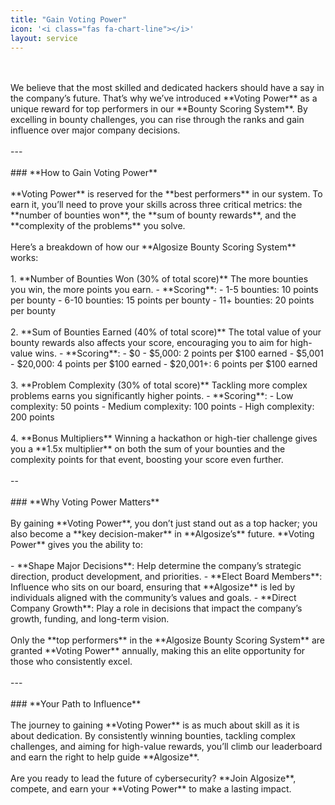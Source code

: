 ```yaml
---
title: "Gain Voting Power"
icon: '<i class="fas fa-chart-line"></i>'
layout: service
---
```

<br/>
<br/>
We believe that the most skilled and dedicated hackers should have a say in the company’s future. That’s why we’ve introduced **Voting Power** as a unique reward for top performers in our **Bounty Scoring System**. By excelling in bounty challenges, you can rise through the ranks and gain influence over major company decisions.
<br/>
<br/>
---
<br/>
<br/>
### **How to Gain Voting Power**
<br/>
<br/>
**Voting Power** is reserved for the **best performers** in our system. To earn it, you’ll need to prove your skills across three critical metrics: the **number of bounties won**, the **sum of bounty rewards**, and the **complexity of the problems** you solve.
<br/>
<br/>
Here’s a breakdown of how our **Algosize Bounty Scoring System** works:
<br/>
<br/>
1. **Number of Bounties Won (30% of total score)**  
   The more bounties you win, the more points you earn.  
   - **Scoring**:  
     - 1-5 bounties: 10 points per bounty  
     - 6-10 bounties: 15 points per bounty  
     - 11+ bounties: 20 points per bounty
<br/>
<br/>
2. **Sum of Bounties Earned (40% of total score)**  
   The total value of your bounty rewards also affects your score, encouraging you to aim for high-value wins.  
   - **Scoring**:  
     - $0 - $5,000: 2 points per $100 earned  
     - $5,001 - $20,000: 4 points per $100 earned  
     - $20,001+: 6 points per $100 earned
<br/>
<br/>
3. **Problem Complexity (30% of total score)**  
   Tackling more complex problems earns you significantly higher points.  
   - **Scoring**:  
     - Low complexity: 50 points  
     - Medium complexity: 100 points  
     - High complexity: 200 points
<br/>
<br/>
4. **Bonus Multipliers**  
   Winning a hackathon or high-tier challenge gives you a **1.5x multiplier** on both the sum of your bounties and the complexity points for that event, boosting your score even further.
<br/>
<br/>
--
<br/>
<br/>
### **Why Voting Power Matters**
<br/>
<br/>
By gaining **Voting Power**, you don’t just stand out as a top hacker; you also become a **key decision-maker** in **Algosize’s** future. **Voting Power** gives you the ability to:
<br/>
<br/>
- **Shape Major Decisions**: Help determine the company’s strategic direction, product development, and priorities.
- **Elect Board Members**: Influence who sits on our board, ensuring that **Algosize** is led by individuals aligned with the community’s values and goals.
- **Direct Company Growth**: Play a role in decisions that impact the company’s growth, funding, and long-term vision.
<br/>
<br/>
Only the **top performers** in the **Algosize Bounty Scoring System** are granted **Voting Power** annually, making this an elite opportunity for those who consistently excel.
<br/>
<br/>
---
<br/>
<br/>
### **Your Path to Influence**
<br/>
<br/>
The journey to gaining **Voting Power** is as much about skill as it is about dedication. By consistently winning bounties, tackling complex challenges, and aiming for high-value rewards, you’ll climb our leaderboard and earn the right to help guide **Algosize**.
<br/>
<br/>
Are you ready to lead the future of cybersecurity? **Join Algosize**, compete, and earn your **Voting Power** to make a lasting impact.
<br/>
<br/>